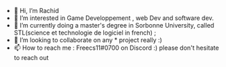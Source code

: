 - 👋 Hi, I’m Rachid
- 👀 I’m interested in Game Developpement , web Dev and software dev.
- 🌱 I’m currently doing a master's degree in Sorbonne University, called STL(science et technologie de logiciel in french) ;
- 💞️ I’m looking to collaborate on any * project really :) 
- 📫 How to reach me : Freecs11#0700 on Discord :) please don't hesitate to reach out

<!---
Freecs11/Freecs11 is a ✨ special ✨ repository because its `README.md` (this file) appears on your GitHub profile.
You can click the Preview link to take a look at your changes.
--->
